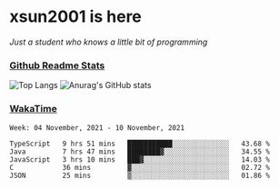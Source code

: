 # xsun2001 is here

*Just a student who knows a little bit of programming*

### [Github Readme Stats](https://github.com/anuraghazra/github-readme-stats)

![Top Langs](https://github-readme-stats.vercel.app/api/top-langs/?username=xsun2001&layout=compact&theme=radical) ![Anurag's GitHub stats](https://github-readme-stats.vercel.app/api?username=xsun2001&show_icons=true&theme=radical)

### [WakaTime](https://wakatime.com)

<!--START_SECTION:waka-->
```text
Week: 04 November, 2021 - 10 November, 2021

TypeScript   9 hrs 51 mins   ███████████░░░░░░░░░░░░░░   43.68 % 
Java         7 hrs 47 mins   ████████▓░░░░░░░░░░░░░░░░   34.55 % 
JavaScript   3 hrs 10 mins   ███▓░░░░░░░░░░░░░░░░░░░░░   14.03 % 
C            36 mins         ▓░░░░░░░░░░░░░░░░░░░░░░░░   02.72 % 
JSON         25 mins         ▒░░░░░░░░░░░░░░░░░░░░░░░░   01.86 % 
```
<!--END_SECTION:waka-->
